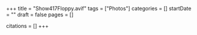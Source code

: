 +++
title = "Show417Floppy.avif"
tags = ["Photos"]
categories = []
startDate = ""
draft = false
pages = []

citations = []
+++
